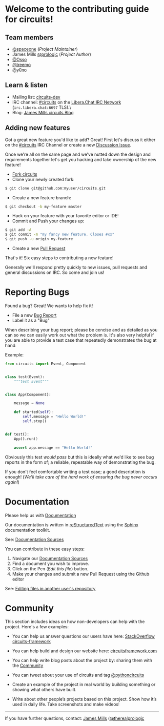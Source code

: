 # Welcome to the contributing guide for circuits!

## Team members

- [@spaceone](https://github.com/spaceone) (*Project Maintainer*)
- James Mills [@prologic](https://github.com/prologic) (*Project Author*)
- [@Osso](https://github.com/Osso)
- [@treemo](https://github.com/treemo)
- [@y0no](https://github.com/y0no)

## Learn & listen

* Mailing list: [circuits-dev](https://groups.google.com/forum/#!forum/circuits-dev)
* IRC channel: [#circuits](https://web.libera.chat/#circuits)
	           on the [Libera.Chat IRC Network](https://libera.chat/) (``irc.libera.chat:6697`` TLS).\
* Blog: [James Mills circuits Blog](http://shortcircuit.net.au/~prologic/blog/tag/circuits/)

## Adding new features

Got a great new feature you'd like to add? Great! First let's discuss it either on
the [#circuits](https://web.libera.chat/#circuits) IRC Channel
or create a new [Discussion Issue](https://github.com/circuits/circuits/issues/new).

Once we're all on the same page and we've nutted down the design and requirements together
let's get you hacking and take ownership of the new feature!

* [Fork circuits](https://github.com/circuits/circuits/issues/14#fork-destination-box)
* Clone your newly created fork:

```bash
$ git clone git@github.com:myuser/circuits.git
```

* Create a new feature branch:

```bash
$ git checkout -b my-feature master
```

* Hack on your feature with your favorite editor or IDE!
* Commit and Push your changes up:

```bash
$ git add -A
$ git commit -m "my fancy new feature. Closes #xx"
$ git push -u origin my-feature
```

* Create a new [Pull Request](https://github.com/circuits/circuits/compare/)

That's it! Six easy steps to contributing a new feature!

Generally we'll respond pretty quickly to new issues, pull requests and general
discussions on IRC. So come and join us!

# Reporting Bugs

Found a bug? Great! We wants to help fix it!

* File a new [Bug Report](https://github.com/circuits/circuits/issues/new)
* Label it as a "Bug"

When describing your bug report; please be concise and as detailed as you can
so we can easily work out what the problem is. It's also very helpful if you
are able to provide a test case that repeatedly demonstrates the bug at hand:

Example:

```python
from circuits import Event, Component


class test(Event):
    """test Event"""


class App(Component):

	message = None

    def started(self):
		self.message = "Hello World!"
		self.stop()


def test():
	App().run()

	assert app.message == "Hello World!"
```

Obviously this test *would pass* but this is ideally what we'd like to see bug reports in the
form of; a reliable, repeatable way of demonstrating the bug.

If you don't feel comfortable writing a test case; a good description is enough!
(*We'll take care of the hard work of ensuring the bug never occurs again!*)

# Documentation

Please help us with [Documentation](http://circuits.readthedocs.org/)

Our documentation is written in [reStructuredText](http://en.wikipedia.org/wiki/ReStructuredText)
using the [Sphinx](http://sphinx-doc.org/) documentation toolkit.

See: [Documentation Sources](https://github.com/circuits/circuits/tree/master/docs)

You can contribute in these easy steps:

1. Navigate our [Documentation Sources](https://github.com/circuits/circuits/tree/master/docs)
2. Find a document you wish to improve.
3. Click on the Pen (*Edit this file*) button.
4. Make your changes and submit a new Pull Request using the Github editor

See: [Editing files in another user's repository](https://help.github.com/articles/editing-files-in-another-user-s-repository/)

# Community
This section includes ideas on how non-developers can help with the project. Here's a few examples:

* You can help us answer questions our users have here: [StackOverflow circuits-framework](http://stackoverflow.com/questions/tagged/circuits-framework)
* You can help build and design our website here: [circuitsframework.com](https://github.com/circuits/circuitsframework.com)
* You can help write blog posts about the project by: sharing them with the [Community](http://circuitsframework.com/Community)
* You can tweet about your use of circuits and tag [@pythoncircuits](https://twitter.com/pythoncircuits)

* Create an example of the project in real world by building something or showing what others have built.
* Write about other people’s projects based on this project. Show how it’s used in daily life. Take screenshots and make videos!

----

If you have further questions, contact: [James Mills](mailto:prologic+circuits@shortcircuit.net.au) ([@therealprologic](https://twitter.com/therealprologic)
